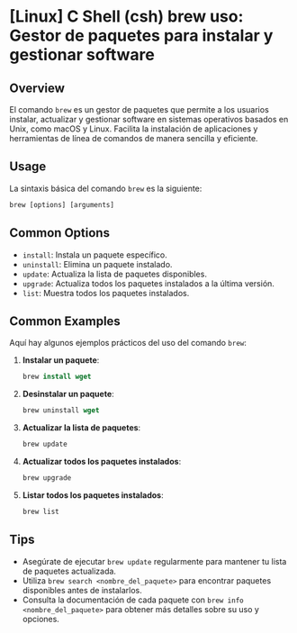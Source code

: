 # [Linux] C Shell (csh) brew uso: Gestor de paquetes para instalar y gestionar software

## Overview
El comando `brew` es un gestor de paquetes que permite a los usuarios instalar, actualizar y gestionar software en sistemas operativos basados en Unix, como macOS y Linux. Facilita la instalación de aplicaciones y herramientas de línea de comandos de manera sencilla y eficiente.

## Usage
La sintaxis básica del comando `brew` es la siguiente:

```csh
brew [options] [arguments]
```

## Common Options
- `install`: Instala un paquete específico.
- `uninstall`: Elimina un paquete instalado.
- `update`: Actualiza la lista de paquetes disponibles.
- `upgrade`: Actualiza todos los paquetes instalados a la última versión.
- `list`: Muestra todos los paquetes instalados.

## Common Examples
Aquí hay algunos ejemplos prácticos del uso del comando `brew`:

1. **Instalar un paquete**:
   ```csh
   brew install wget
   ```

2. **Desinstalar un paquete**:
   ```csh
   brew uninstall wget
   ```

3. **Actualizar la lista de paquetes**:
   ```csh
   brew update
   ```

4. **Actualizar todos los paquetes instalados**:
   ```csh
   brew upgrade
   ```

5. **Listar todos los paquetes instalados**:
   ```csh
   brew list
   ```

## Tips
- Asegúrate de ejecutar `brew update` regularmente para mantener tu lista de paquetes actualizada.
- Utiliza `brew search <nombre_del_paquete>` para encontrar paquetes disponibles antes de instalarlos.
- Consulta la documentación de cada paquete con `brew info <nombre_del_paquete>` para obtener más detalles sobre su uso y opciones.
